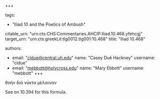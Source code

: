 +++

tags:
- "Iliad 10 and the Poetics of Ambush"

citable_urn: "urn:cts:CHS:Commentaries.AHCIP:Iliad.10.468.yfehcgj"
target_urn: "urn:cts:greekLit:tlg0012.tlg001:10.468"
title: "Iliad 10.468"

authors:
- email: "cldue@central.uh.edu"
  name: "Casey Dué Hackney"
  username: "cldue"
- email: "mebbott@holycross.edu"
  name: "Mary Ebbott"
  username: "mebbott"
+++

<p>θοὴν διὰ νύκτα μέλαιναν  </p><p>See on 10.394 for this formula. </p>